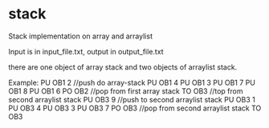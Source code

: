 # stack
Stack implementation on array and arraylist

Input is in input_file.txt, output in output_file.txt

there are one object of array stack and two objects of arraylist stack.

Example:
PU OB1 2 //push do array-stack
PU OB1 4
PU OB1 3
PU OB1 7
PU OB1 8
PU OB1 6
PO OB2 //pop from first array stack
TO OB3 //top from second arraylist stack
PU OB3 9 //push to second arraylist stack
PU OB3 1
PU OB3 4
PU OB3 3
PU OB3 7
PO OB3 //pop from second arraylist stack
TO OB3
